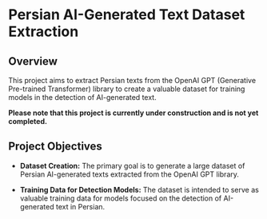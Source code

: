 # Persian AI-Generated Text Dataset Extraction

## Overview

This project aims to extract Persian texts from the OpenAI GPT (Generative Pre-trained Transformer) library to create a valuable dataset for training models in the detection of AI-generated text.

**Please note that this project is currently under construction and is not yet completed.**

## Project Objectives

- **Dataset Creation:** The primary goal is to generate a large dataset of Persian AI-generated texts extracted from the OpenAI GPT library.

- **Training Data for Detection Models:** The dataset is intended to serve as valuable training data for models focused on the detection of AI-generated text in Persian.
